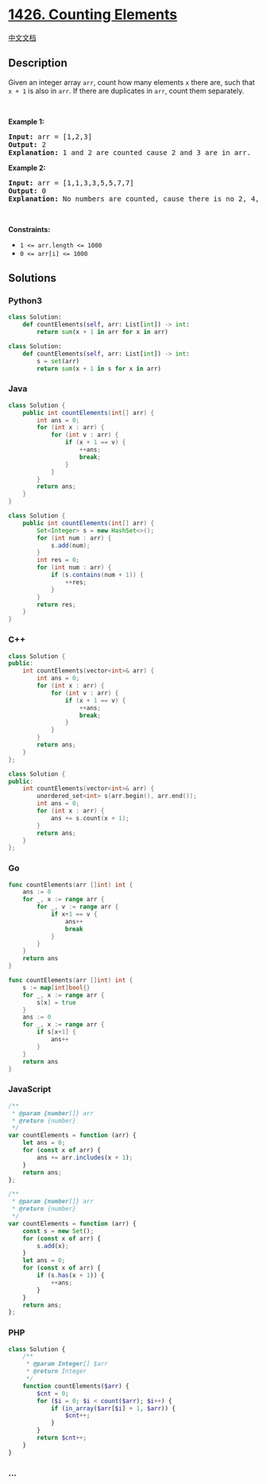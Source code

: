 # [1426. Counting Elements](https://leetcode.com/problems/counting-elements)

[中文文档](/solution/1400-1499/1426.Counting%20Elements/README.md)

## Description

<p>Given an integer array <code>arr</code>, count how many elements <code>x</code> there are, such that <code>x + 1</code> is also in <code>arr</code>. If there are duplicates in <code>arr</code>, count them separately.</p>

<p>&nbsp;</p>
<p><strong class="example">Example 1:</strong></p>

<pre>
<strong>Input:</strong> arr = [1,2,3]
<strong>Output:</strong> 2
<strong>Explanation:</strong> 1 and 2 are counted cause 2 and 3 are in arr.
</pre>

<p><strong class="example">Example 2:</strong></p>

<pre>
<strong>Input:</strong> arr = [1,1,3,3,5,5,7,7]
<strong>Output:</strong> 0
<strong>Explanation:</strong> No numbers are counted, cause there is no 2, 4, 6, or 8 in arr.
</pre>

<p>&nbsp;</p>
<p><strong>Constraints:</strong></p>

<ul>
	<li><code>1 &lt;= arr.length &lt;= 1000</code></li>
	<li><code>0 &lt;= arr[i] &lt;= 1000</code></li>
</ul>

## Solutions

<!-- tabs:start -->

### **Python3**

```python
class Solution:
    def countElements(self, arr: List[int]) -> int:
        return sum(x + 1 in arr for x in arr)
```

```python
class Solution:
    def countElements(self, arr: List[int]) -> int:
        s = set(arr)
        return sum(x + 1 in s for x in arr)
```

### **Java**

```java
class Solution {
    public int countElements(int[] arr) {
        int ans = 0;
        for (int x : arr) {
            for (int v : arr) {
                if (x + 1 == v) {
                    ++ans;
                    break;
                }
            }
        }
        return ans;
    }
}
```

```java
class Solution {
    public int countElements(int[] arr) {
        Set<Integer> s = new HashSet<>();
        for (int num : arr) {
            s.add(num);
        }
        int res = 0;
        for (int num : arr) {
            if (s.contains(num + 1)) {
                ++res;
            }
        }
        return res;
    }
}
```

### **C++**

```cpp
class Solution {
public:
    int countElements(vector<int>& arr) {
        int ans = 0;
        for (int x : arr) {
            for (int v : arr) {
                if (x + 1 == v) {
                    ++ans;
                    break;
                }
            }
        }
        return ans;
    }
};
```

```cpp
class Solution {
public:
    int countElements(vector<int>& arr) {
        unordered_set<int> s(arr.begin(), arr.end());
        int ans = 0;
        for (int x : arr) {
            ans += s.count(x + 1);
        }
        return ans;
    }
};
```

### **Go**

```go
func countElements(arr []int) int {
	ans := 0
	for _, x := range arr {
		for _, v := range arr {
			if x+1 == v {
				ans++
				break
			}
		}
	}
	return ans
}
```

```go
func countElements(arr []int) int {
	s := map[int]bool{}
	for _, x := range arr {
		s[x] = true
	}
	ans := 0
	for _, x := range arr {
		if s[x+1] {
			ans++
		}
	}
	return ans
}
```

### **JavaScript**

```js
/**
 * @param {number[]} arr
 * @return {number}
 */
var countElements = function (arr) {
    let ans = 0;
    for (const x of arr) {
        ans += arr.includes(x + 1);
    }
    return ans;
};
```

```js
/**
 * @param {number[]} arr
 * @return {number}
 */
var countElements = function (arr) {
    const s = new Set();
    for (const x of arr) {
        s.add(x);
    }
    let ans = 0;
    for (const x of arr) {
        if (s.has(x + 1)) {
            ++ans;
        }
    }
    return ans;
};
```

### **PHP**

```php
class Solution {
    /**
     * @param Integer[] $arr
     * @return Integer
     */
    function countElements($arr) {
        $cnt = 0;
        for ($i = 0; $i < count($arr); $i++) {
            if (in_array($arr[$i] + 1, $arr)) {
                $cnt++;
            }
        }
        return $cnt++;
    }
}
```

### **...**

```

```

<!-- tabs:end -->
